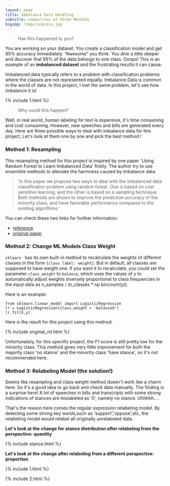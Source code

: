 ```yaml
---
layout: page
title: Imbalance Data Handling
subtitle: comparison of three Methods
bigimg: /img/congress.jpg
---
```


> Has this happened to you?

You are working on your dataset. You create a classification model and get 95% accuracy immediately. “Awesome” you think. You dive a little deeper and discover that 95% of the data belongs to one class. Ooops! This is an example of an **imbalanced dataset** and the frustrating results it can cause.

Imbalanced data typically refers to a problem with classification problems where the classes are not represented equally.
Imbalance Data is common in the world of data. In this project, I met the same problem, let's see how imbalance it is!

{% include 1.html %}

> Why could this happen?

Well, in real world, human labeling for text is expensive, it's time consuming and cost consuming. However, new speeches and bills are generated every day. Here are three possible ways to deal with imbalance data for this project, Let's look at them one by one and pick the best method !

### Method 1: Resampling

This resampling method for this project is inspired by one paper 'Using Random Forest to Learn Imbalanced Data' firstly.
The author try to use ensemble methods to alleviate the harmness caused by imbalance data. 

>'In this paper we propose two ways to deal with the imbalanced data classification problem using random forest. One is based on cost sensitive learning, and the other is based on a sampling technique. Both methods are shown to improve the prediction accuracy of the minority class, and have favorable performance compared to the existing algorithms.'

You can check these two links for further information:

* [reference](https://imbalanced-learn.org/en/stable/ensemble.html)
* [original paper](https://statistics.berkeley.edu/sites/default/files/tech-reports/666.pdf)

### Method 2: Change ML Models Class Weight

`sklearn ` has its own built-in method to recalculate the weights of different classes in the form `{class_label: weight}`. 
 But in default, all classes are supposed to have weight one. if you want it to recalculate, you could set the parameter `class_weight` to `balance`, which uses the values of y to automatically adjust weights inversely proportional to class frequencies in the input data as n_samples / (n_classes * np.bincount(y)).
 
 Here is an example:
 ```
 from sklearn.linear_model import LogisticRegression
 lr = LogisticRegression(class_weight = 'balanced')
 lr.fit(X,y)
 ```
 
 Here is the result for this project using this method:
 
 {% include original_ml.html %}
 
Unfortunately, for this specific project, the F1 score is still pretty low for the minority class. This method gives very little improvement for both the majority class 'no stance' and the minority class 'have stance', so it's not recommended here.
 
 
### Method 3: Relabeling Model (the solution!)

Seems like resampling and class weight method doesn't work like a charm here. So it's a good idea to go back and check data manually. The finding is a surprise here! A lot of speeches in bills and transcripts with some strong indications of stances are mislabeled as '0', namely no stance. Uhhhhh....

That's the reason here comes the regular expression relabeling model. By detecting some strong key words,such as 'support','oppose',etc, the relabeling model would relabel all originally unrelabeled data.

**Let's look at the change for stance distribution after relabeling from the perspective: quantity**


{% include stance.html %}

**Let's look at the change after relabeling from a different perspective: proportion**

{% include 1.html %}

{% include 2.html %}
